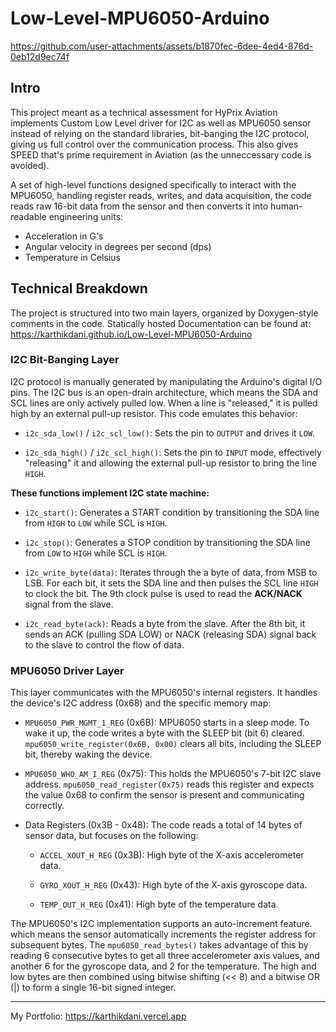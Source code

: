 # Low-Level-MPU6050-Arduino
https://github.com/user-attachments/assets/b1870fec-6dee-4ed4-876d-0eb12d9ec74f

## Intro
This project meant as a technical assessment for HyPrix Aviation implements Custom Low Level driver for I2C as well as MPU6050 sensor instead of relying on the standard libraries, bit-banging the I2C protocol, giving us full control over the communication process. This also gives SPEED that's prime requirement in Aviation (as the unneccessary code is avoided).

A set of high-level functions designed specifically to interact with the MPU6050, handling register reads, writes, and data acquisition, the code reads raw 16-bit data from the sensor and then converts it into human-readable engineering units:
- Acceleration in G's
- Angular velocity in degrees per second (dps)
- Temperature in Celsius

## Technical Breakdown
The project is structured into two main layers, organized by Doxygen-style comments in the code. Statically hosted Documentation can be found at: https://karthikdani.github.io/Low-Level-MPU6050-Arduino

### I2C Bit-Banging Layer
I2C protocol is manually generated by manipulating the Arduino's digital I/O pins. The I2C bus is an open-drain architecture, which means the SDA and SCL lines are only actively pulled low. When a line is "released," it is pulled high by an external pull-up resistor. This code emulates this behavior:

- `i2c_sda_low()` / `i2c_scl_low()`: Sets the pin to `OUTPUT` and drives it `LOW`.

- `i2c_sda_high()` / `i2c_scl_high()`: Sets the pin to `INPUT` mode, effectively "releasing" it and allowing the external pull-up resistor to bring the line `HIGH`.

**These functions implement I2C state machine:**

- `i2c_start()`: Generates a START condition by transitioning the SDA line from `HIGH` to `LOW` while SCL is `HIGH`.

- `i2c_stop()`: Generates a STOP condition by transitioning the SDA line from `LOW` to `HIGH` while SCL is `HIGH`.

- `i2c_write_byte(data)`: Iterates through the a byte of data, from MSB to LSB. For each bit, it sets the SDA line and then pulses the SCL line `HIGH` to clock the bit. The 9th clock pulse is used to read the **ACK/NACK** signal from the slave.

- `i2c_read_byte(ack)`: Reads a byte from the slave. After the 8th bit, it sends an ACK (pulling SDA LOW) or NACK (releasing SDA) signal back to the slave to control the flow of data.

### MPU6050 Driver Layer
This layer communicates with the MPU6050's internal registers. It handles the device's I2C address (0x68) and the specific memory map:

- `MPU6050_PWR_MGMT_1_REG` (0x6B): MPU6050 starts in a sleep mode. To wake it up, the code writes a byte with the SLEEP bit (bit 6) cleared. `mpu6050_write_register(0x6B, 0x00)` clears all bits, including the SLEEP bit, thereby waking the device.

- `MPU6050_WHO_AM_I_REG` (0x75): This holds the MPU6050's 7-bit I2C slave address. `mpu6050_read_register(0x75)` reads this register and expects the value 0x68 to confirm the sensor is present and communicating correctly.

- Data Registers (0x3B - 0x48): The code reads a total of 14 bytes of sensor data, but focuses on the following:

  - `ACCEL_XOUT_H_REG` (0x3B): High byte of the X-axis accelerometer data.

  - `GYRO_XOUT_H_REG` (0x43): High byte of the X-axis gyroscope data.

  - `TEMP_OUT_H_REG` (0x41): High byte of the temperature data.

The MPU6050's I2C implementation supports an auto-increment feature. which means the sensor automatically increments the register address for subsequent bytes. The `mpu6050_read_bytes()` takes advantage of this by reading 6 consecutive bytes to get all three accelerometer axis values, and another 6 for the gyroscope data, and 2 for the temperature. The high and low bytes are then combined using bitwise shifting (<< 8) and a bitwise OR (|) to form a single 16-bit signed integer.

---

My Portfolio: https://karthikdani.vercel.app
